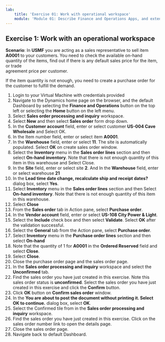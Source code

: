 ```yaml
---
lab:
    title: 'Exercise 01: Work with operational workspace'
    module: 'Module 01: Describe Finance and Operations Apps, and extend apps by using Microsoft Power Platform technologies'
---
```

## Exercise 1: Work with an operational workspace

**Scenario**: In **USMF** you are acting as a sales representative to sell item **A0001** to your customers. You need to check the available on-hand quantity of the items, find out if there is any default sales price for the item, or trade  
‎agreement price per customer.

If the item quantity is not enough, you need to create a purchase order for the customer to fulfill the demand.

1.  Login to your Virtual Machine with credentials provided
2.  Navigate to the Dynamics home page on the browser, and the default Dashboard by selecting the **Finance and Operations** button on the top left or selecting the **Home** button on the left menu.
3.  Select **Sales order processing and inquiry** workspace.
4.  Select **New** and then select **Sales order** form drop down.
5.  In the **Customer account** field, enter or select customer **US-004 Cave Wholesale** and Select OK.
6.  In the Item number field, enter or select item **A0001**.
7.  In the **Warehouse** field, enter or select **11**. The site is automatically populated. Select **OK** on create sales order window.
8.  Select the **Inventory** menu in the **Sales order lines** section and then select **On-hand inventory**. Note that there is not enough quantity of this item in this warehouse and Select Close.
9.  In the **Site** field, enter or select site **2**. And In the **Warehouse** field, enter or select warehouse **21**
10. In the **Lead time date change, recalculate ship and receipt dates?** dialog box, select **Yes**.
11. Select **Inventory** menu in the **Sales order lines** section and then Select **On-hand inventory**. Note that there is not enough quantity of this item in this warehouse.
12. Select **Close**
13. From the **Sales order** tab in Action pane, select **Purchase order**.
14. In the **Vendor account** field, enter or select **US-108 City Power & Light**.
15. Select the **Include** check box and then select **Validate**. Select **OK** after the validation successful.
16. Select the **General** tab from the Action pane, select **Purchase order**.
17. Select **Inventory** menu in the **Purchase order lines** section and then select **On-hand**
18. Note that the quantity of 1 for **A0001** in the **Ordered Reserved** field and select **Close**.
19. Select **Close**.
20. Close the purchase order page and the sales order page.
21. In the **Sales order processing and inquiry** workspace and select the **Unconfirmed** tab.
22. Find the sales order you have just created in this exercise. Note this sales order status is **unconfirmed**. Select the sales order you have just created in this exercise and click the **Confirm** button.
23. Click **OK** button on **Confirm sales order** window.
24. In the **You are about to post the document without printing it. Select OK to continue.** dialog box, select **OK**.
25. Select the Confirmed tile from in the **Sales order processing and inquiry** workspace.
26. Find the sales order you have just created in this exercise. Click on the sales order number link to open the details page.
27. Close the sales order page.
28. Navigate back to default Dashboard.
